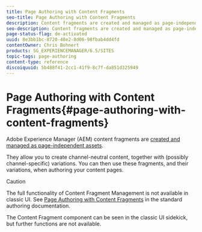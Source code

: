 ```yaml
---
title: Page Authoring with Content Fragments
seo-title: Page Authoring with Content Fragments
description: Content fragments are created and managed as page-independent assets. They allow you to create channel-neutral content, together with variations.
seo-description: Content fragments are created and managed as page-independent assets. They allow you to create channel-neutral content, together with variations.
page-status-flag: de-activated
uuid: 8e3bb1bc-8720-48e2-8d06-98fbab4dd4fd
contentOwner: Chris Bohnert
products: SG_EXPERIENCEMANAGER/6.5/SITES
topic-tags: page-authoring
content-type: reference
discoiquuid: 5b488f41-2cc1-41f9-8c7f-da851d325949
---
```


# Page Authoring with Content Fragments{#page-authoring-with-content-fragments}

Adobe Experience Manager (AEM) content fragments are [created and managed as page-independent assets](/help/assets/content-fragments/content-fragments.md).

They allow you to create channel-neutral content, together with (possibly channel-specific) variations. You can then use these fragments, and their variations, when authoring your content pages.

>[!CAUTION]
>
>The full functionality of Content Fragment Management is not available in classic UI. See [Page Authoring with Content Fragments](/help/sites-authoring/content-fragments.md) in the standard authoring documentation.
>
>The Content Fragment component can be seen in the classic UI sidekick, but further functions are not available.

